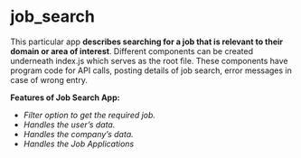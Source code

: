 # job_search
This particular app **describes searching for a job that is relevant to their domain or area of interest**. Different components can be created underneath index.js which serves as the root file. These components have program code for API calls, posting details of job search, error messages in case of wrong entry.

**Features of Job Search App:**

- *Filter option to get the required job.*
- *Handles the user’s data.*
- *Handles the company’s data.*
- *Handles the Job Applications*